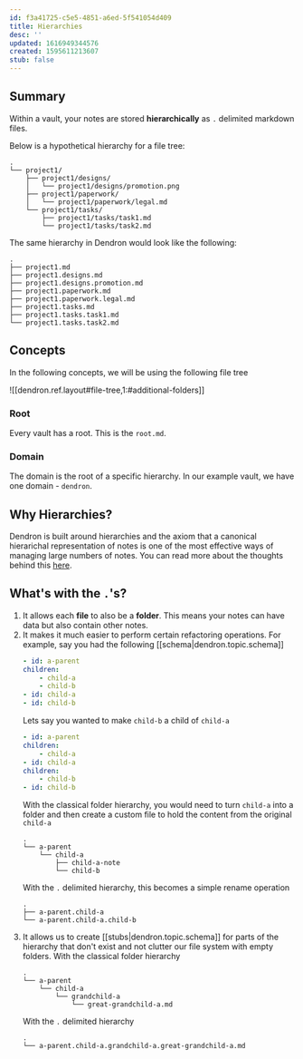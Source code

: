 ```yaml
---
id: f3a41725-c5e5-4851-a6ed-5f541054d409
title: Hierarchies
desc: ''
updated: 1616949344576
created: 1595611213607
stub: false
---
```

## Summary
Within a vault, your notes are stored **hierarchically** as `.` delimited markdown files. 

Below is a hypothetical hierarchy for a file tree:

```
.
└── project1/
    ├── project1/designs/
    │   └── project1/designs/promotion.png
    ├── project1/paperwork/
    │   └── project1/paperwork/legal.md
    └── project1/tasks/
        ├── project1/tasks/task1.md
        └── project1/tasks/task2.md
```

The same hierarchy in Dendron would look like the following:

```
.
├── project1.md
├── project1.designs.md
├── project1.designs.promotion.md
├── project1.paperwork.md
├── project1.paperwork.legal.md
├── project1.tasks.md
├── project1.tasks.task1.md
└── project1.tasks.task2.md
```

## Concepts

In the following concepts, we will be using the following file tree

![[dendron.ref.layout#file-tree,1:#additional-folders]]

### Root

Every vault has a root. This is the `root.md`. 

### Domain

The domain is the root of a specific hierarchy. In our example vault, we have one domain - `dendron`.

## Why Hierarchies?

Dendron is built around hierarchies and the axiom that a canonical hierarichal representation of notes is one of the most effective ways of managing large numbers of notes. You can read more about the thoughts behind this [here](https://kevinslin.com/organizing/its_not_you_its_your_knowledge_base/).

## What's with the `.`'s?

1. It allows each **file** to also be a **folder**. This means your notes can have data but also contain other notes. 
2. It makes it much easier to perform certain refactoring operations. For example, say you had the following [[schema|dendron.topic.schema]]
   ```yml
   - id: a-parent
   children:
       - child-a
       - child-b
   - id: child-a
   - id: child-b
   ```
   Lets say you wanted to make `child-b` a child of `child-a`
   ```yml
   - id: a-parent
   children:
       - child-a
   - id: child-a
   children:
       - child-b
   - id: child-b
   ```
    With the classical folder hierarchy, you would need to turn `child-a` into a folder and then create a custom file to hold the content from the original `child-a`
   ```
   .
   └── a-parent
       └── child-a
           ├── child-a-note
           └── child-b
   ```
    With the `.` delimited hierarchy, this becomes a simple rename operation
   ```
   .
   ├── a-parent.child-a
   └── a-parent.child-a.child-b
   ```
3. It allows us to create [[stubs|dendron.topic.schema]] for parts of the hierarchy that don't exist and not clutter our file system with empty folders. With the classical folder hierarchy
   ```
   .
   └── a-parent
       └── child-a
           └── grandchild-a
               └── great-grandchild-a.md
   ```
   With the `.` delimited hierarchy
   ```
   .
   └── a-parent.child-a.grandchild-a.great-grandchild-a.md
   ```

